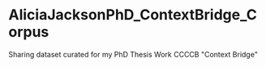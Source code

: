 # AliciaJacksonPhD_ContextBridge_Corpus
Sharing dataset curated for my PhD Thesis Work CCCCB "Context Bridge"
